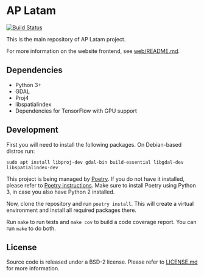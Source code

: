 # AP Latam

[![Build Status](https://travis-ci.org/dymaxionlabs/ap-latam.svg?branch=master)](https://travis-ci.org/dymaxionlabs/ap-latam)

This is the main repository of AP Latam project.

For more information on the website frontend, see
[web/README.md](web/README.md).

## Dependencies

* Python 3+
* GDAL
* Proj4
* libspatialindex
* Dependencies for TensorFlow with GPU support

## Development

First you will need to install the following packages.  On Debian-based distros
run:

```
sudo apt install libproj-dev gdal-bin build-essential libgdal-dev libspatialindex-dev
```

This project is being managed by [Poetry](https://github.com/sdispater/poetry).
If you do not have it installed, please refer to [Poetry
instructions](https://github.com/sdispater/poetry#installation).  Make sure to
install Poetry using Python 3, in case you also have Python 2 installed.

Now, clone the repository and run `poetry install`.  This will create a virtual
environment and install all required packages there.

Run `make` to run tests and `make cov` to build a code coverage report. You can
run `make` to do both.

## License

Source code is released under a BSD-2 license.  Please refer to
[LICENSE.md](LICENSE.md) for more information.
